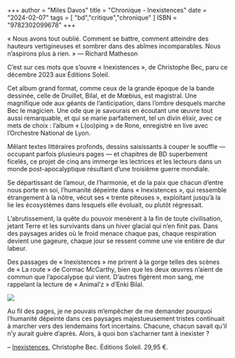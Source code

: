 +++
author = "Miles Davos"
title = "Chronique - Inexistences"
date = "2024-02-07"
tags = [
    "bd","critique","chronique"
]
ISBN = "9782302099678"
+++

« Nous avons tout oublié. Comment se battre, comment atteindre des hauteurs vertigineuses et sombrer dans des abîmes incomparables. Nous n’aspirons plus à rien. » — Richard Matheson

C’est sur ces mots que s’ouvre « Inexistences », de Christophe Bec, paru ce décembre 2023 aux Éditions Soleil.


Cet album grand format, comme ceux de la grande époque de la bande dessinée, celle de Druillet, Bilal, et de Mœbius, est magistral. Une magnifique ode aux géants de l’anticipation, dans l’ombre desquels marche Bec le magicien. Une ode que je savourais en écoutant une œuvre tout aussi remarquable, et qui se marie parfaitement, tel un divin élixir, avec ce mets de choix : l’album « L(oo)ping » de Rone, enregistré en live avec l’Orchestre National de Lyon.

Mêlant textes littéraires profonds, dessins saisissants à couper le souffle — occupant parfois plusieurs pages — et chapitres de BD superbement ficelés, ce projet de cinq ans immerge les lectrices et les lecteurs dans un monde post-apocalyptique résultant d’une troisième guerre mondiale.

Se départissant de l’amour, de l’harmonie, et de la paix que chacun d’entre nous porte en soi, l’humanité dépeinte dans « Inexistences », qui ressemble étrangement à la nôtre, vécut ses « trente piteuses », exploitant jusqu’à la lie les écosystèmes dans lesquels elle évoluait, ou plutôt régressait.

L’abrutissement, la quête du pouvoir menèrent à la fin de toute civilisation, jetant Terre et les survivants dans un hiver glacial qui n’en finit pas. Dans des paysages arides où le froid menace chaque pas, chaque respiration devient une gageure, chaque jour se ressent comme une vie entière de dur labeur.

Des passages de « Inexistences » me prirent à la gorge telles des scènes de « La route » de Cormac McCarthy, bien que les deux œuvres n’aient de commun que l’apocalypse qui vient. D’autres figèrent mon sang, me rappelant la lecture de « Animal’z » d’Enki Bilal.

![](/images/inexistences.jpeg)

Au fil des pages, je ne pouvais m’empêcher de me demander pourquoi l’humanité dépeinte dans ces paysages majestueusement tristes continuait à marcher vers des lendemains fort incertains. Chacune, chacun savait qu’il n’y aurait guère d’après. Alors, à quoi bon s’acharner tant à inexister ?

–
[Inexistences](https://www.editions-soleil.fr/bd/series/serie-inexistences/album-inexistences), Christophe Bec. Éditions Soleil. 29,95 €.
